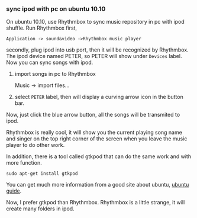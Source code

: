 ### sync ipod with pc on ubuntu 10.10

On ubuntu 10.10, use Rhythmbox to sync music repository in pc with ipod shuffle. Run Rhythmbox first, 

    Application -> sound&video ->Rhythmbox music player

secondly, plug ipod into usb port, then it will be recognized by Rhythmbox.
The ipod device named PETER, so PETER will show under `Devices` label. Now you
can sync songs with ipod. 

1. import songs in pc to Rhythmbox  
    
    Music -> import files... 

2. select `PETER` label, then will display a curving arrow icon in the button
   bar. 

Now, just click the blue arrow button, all the songs will be transmited to ipod.

Rhythmbox is really cool, it will show you the current playing song name and
singer on the top right corner of the screen when you leave the music player
to do other work.

In addition, there is a tool called gtkpod that can do the same work and with
more function. 

    sudo apt-get install gtkpod

You can get much more information from a good site about ubuntu, [ubuntu
guide][1].

Now, I prefer gtkpod than Rhythmbox. Rhythmbox is a little strange, it will
create many folders in ipod. 

[1]: http://ubuntuguide.net/get-ipod-touchipad-recognized-sync-with-gtkpod-in-ubuntu-10-1010-04

